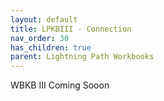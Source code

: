 ```yaml
---
layout: default
title: LPKBIII - Connection
nav_order: 30
has_children: true
parent: Lightning Path Workbooks
---
```


WBKB III Coming Sooon



